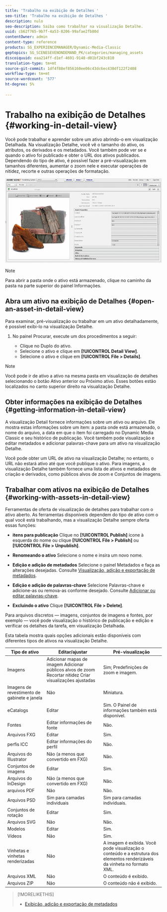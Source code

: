 ```yaml
---
title: 'Trabalho na exibição de Detalhes '
seo-title: 'Trabalho na exibição de Detalhes '
description: nulo
seo-description: Saiba como trabalhar na visualização Detalhe.
uuid: cb62f765-9b7f-4a53-8206-99afae2fb80d
contentOwner: admin
content-type: reference
products: SG_EXPERIENCEMANAGER/Dynamic-Media-Classic
geptopics: SG_SCENESEVENONDEMAND_PK/categories/managing_assets
discoiquuid: eaa214ff-d1ef-4691-9148-d01bf243c810
translation-type: tm+mt
source-git-commit: 1df4f88ef856160ee06c43dc6ec430df122f2408
workflow-type: tm+mt
source-wordcount: '577'
ht-degree: 5%

---
```



# Trabalho na exibição de Detalhes {#working-in-detail-view}

Você pode trabalhar e aprender sobre um ativo abrindo-o em visualização Detalhada. Na visualização Detalhe, você vê o tamanho do ativo, os atributos, os derivados e os metadados. Você também pode ver se e quando o ativo foi publicado e obter o URL dos ativos publicados. Dependendo do tipo de ativo, é possível fazer a pré-visualização em tamanhos diferentes, aumentar o zoom nele e executar operações de nitidez, recorte e outras operações de formatação.

<!-- 

Comment Type: remark
Last Modified By: Rick Brough (rbrough@adobe.com)
Last Modified Date: 2018-06-14T13:52:46.623-0400

<p>as_detail_view_popup.png found in Downloads on local in folder "scene7-images"</p>

 -->

![Exibição de detalhes](/help/assets/image_0.img.png)

>[!NOTE]
>
>Para abrir a pasta onde o ativo está armazenado, clique no caminho da pasta na parte superior do painel Informações.

## Abra um ativo na exibição de Detalhes {#open-an-asset-in-detail-view}

Para examinar, pré-visualização ou trabalhar em um ativo detalhadamente, é possível exibi-lo na visualização Detalhe.

1. No painel Procurar, execute um dos procedimentos a seguir:

   * Clique no Duplo do ativo.
   * Selecione o ativo e clique em **[!UICONTROL Detail View]**.
   * Selecione o ativo e clique em **[!UICONTROL File > Details]**.

>[!NOTE]
>
>Você pode ir de ativo a ativo na mesma pasta em visualização de detalhes selecionando o botão Ativo anterior ou Próximo ativo. Esses botões estão localizados no canto superior direito na visualização Detalhe.

## Obter informações na exibição de Detalhes {#getting-information-in-detail-view}

A visualização Detail fornece informações sobre um ativo ou arquivo. Ele mostra estas informações sobre um item: a pasta onde está armazenado, o nome do arquivo, a data em que o item foi carregado no Dynamic Media Classic e seu histórico de publicação. Você também pode visualização e editar metadados e adicionar palavras-chave para um ativo na visualização Detalhe.

Você pode obter um URL de ativo na visualização Detalhe; no entanto, o URL não estará ativo até que você publique o ativo. Para imagens, a visualização Detalhe também fornece uma lista de ativos e metadados de criação e derivados, como públicos alvos de zoom e Conjuntos de imagens.

## Trabalhar com ativos na exibição de Detalhes {#working-with-assets-in-detail-view}

Ferramentas de oferta de visualização de detalhes para trabalhar com o ativo aberto. As ferramentas disponíveis dependem do tipo de ativo com o qual você está trabalhando, mas a visualização Detalhe sempre oferta essas funções:

* **itens para publicação** Clique no **[!UICONTROL Publish]** ícone à esquerda do nome ou clique **[!UICONTROL File > Publish]** ou **[!UICONTROL File > Unpublish]**.

* **Renomeando o ativo** Selecione o nome e insira um novo nome.

* **Edição e adição de metadados** Selecione o painel Metadados e faça as alterações desejadas. Consulte [Visualização, adição e exportação de metadados](/help/viewing-adding-exporting-metadata.md).

* **Edição e adição de palavras-chave** Selecione Palavras-chave e adicione-as ou remova-as conforme desejado. Consulte [Adicionar ou editar palavras-chave](/help/viewing-adding-exporting-metadata.md).

* **Excluindo o ativo** Clique **[!UICONTROL File > Delete]**.

Para arquivos discretos — imagens, conjuntos de imagens e fontes, por exemplo — você pode visualização o histórico de publicação e edição e verificar os detalhes da tarefa, em visualização Detalhada.

Esta tabela mostra quais opções adicionais estão disponíveis com diferentes tipos de ativos na visualização Detalhe.

| Tipo de ativo | Editar/ajustar | Pré-visualização |
|--- |--- |--- |
| Imagens | Adicionar mapas de imagem Adicionar públicos alvos de zoom Recortar nitidez Criar visualizações ajustadas | Sim; Predefinições de zoom e imagem. |
| Imagens de revestimento de gabinete e janela | Não | Miniatura. |
| eCatalogs | Editar | Sim. O Painel de informações também está disponível. |
| Fontes | Editar informações de fonte | Não. |
| Arquivos FXG | Editar | Sim. |
| perfis ICC | Editar informações do perfil | Não. |
| Arquivos do Illustrator | Não (a menos que convertido em FXG) | Não. |
| Conjuntos de imagens | Editar | Sim. |
| Arquivos do InDesign | Não (a menos que convertido em FXG) | Não. |
| arquivos PDF | Não | Não. |
| Arquivos PSD | Sim para camadas individuais | Sim para camadas individuais. |
| Conjuntos de rotação | Editar | Sim. |
| Arquivos SVG | Não | Não. |
| Modelos | Editar | Sim. |
| Vídeos | Não | Sim. |
| Vinhetas e vinhetas renderizadas | Não | A imagem é exibida. Você pode visualização o conteúdo e a estrutura dos elementos renderizáveis da vinheta no formato XML. |
| Arquivos XML | Não | O conteúdo é exibido. |
| Arquivos ZIP | Não | O conteúdo não é exibido. |

>[!MORELIKETHIS]
>
>* [Exibição, adição e exportação de metadados](viewing-adding-exporting-metadata.md#viewing_adding_and_exporting_metadata)

